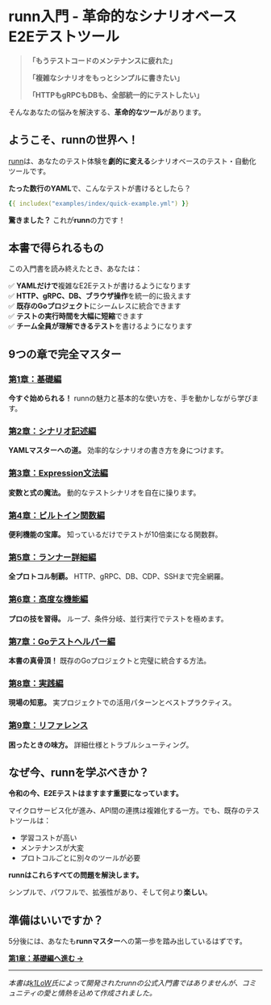 # runn入門 - 革命的なシナリオベースE2Eテストツール

> **「もうテストコードのメンテナンスに疲れた」**
> 
> **「複雑なシナリオをもっとシンプルに書きたい」**
> 
> **「HTTPもgRPCもDBも、全部統一的にテストしたい」**

そんなあなたの悩みを解決する、**革命的なツール**があります。

## ようこそ、runnの世界へ！

[runn](https://github.com/k1LoW/runn)は、あなたのテスト体験を**劇的に変える**シナリオベースのテスト・自動化ツールです。

**たった数行のYAML**で、こんなテストが書けるとしたら？

```yaml
{{ includex("examples/index/quick-example.yml") }}
```

**驚きました？** これが**runn**の力です！

## 本書で得られるもの

この入門書を読み終えたとき、あなたは：

✅ **YAMLだけで**複雑なE2Eテストが書けるようになります  
✅ **HTTP、gRPC、DB、ブラウザ操作**を統一的に扱えます  
✅ **既存のGoプロジェクト**にシームレスに統合できます  
✅ **テストの実行時間を大幅に短縮**できます  
✅ **チーム全員が理解できるテスト**を書けるようになります

## 9つの章で完全マスター

### [第1章：基礎編](chapter01.md)
**今すぐ始められる！** runnの魅力と基本的な使い方を、手を動かしながら学びます。

### [第2章：シナリオ記述編](chapter02.md)
**YAMLマスターへの道。** 効率的なシナリオの書き方を身につけます。

### [第3章：Expression文法編](chapter03.md)
**変数と式の魔法。** 動的なテストシナリオを自在に操ります。

### [第4章：ビルトイン関数編](chapter04.md)
**便利機能の宝庫。** 知っているだけでテストが10倍楽になる関数群。

### [第5章：ランナー詳細編](chapter05.md)
**全プロトコル制覇。** HTTP、gRPC、DB、CDP、SSHまで完全網羅。

### [第6章：高度な機能編](chapter06.md)
**プロの技を習得。** ループ、条件分岐、並行実行でテストを極めます。

### [第7章：Goテストヘルパー編](chapter07.md)
**本書の真骨頂！** 既存のGoプロジェクトと完璧に統合する方法。

### [第8章：実践編](chapter08.md)
**現場の知恵。** 実プロジェクトでの活用パターンとベストプラクティス。

### [第9章：リファレンス](chapter09.md)
**困ったときの味方。** 詳細仕様とトラブルシューティング。

## なぜ今、runnを学ぶべきか？

**令和の今、E2Eテストはますます重要になっています。**

マイクロサービス化が進み、API間の連携は複雑化する一方。でも、既存のテストツールは：
- 学習コストが高い
- メンテナンスが大変
- プロトコルごとに別々のツールが必要

**runnはこれらすべての問題を解決します。**

シンプルで、パワフルで、拡張性があり、そして何より**楽しい**。

## 準備はいいですか？

5分後には、あなたも**runnマスター**への第一歩を踏み出しているはずです。

**[第1章：基礎編へ進む →](chapter01.md)**

---

*本書は[k1LoW](https://github.com/k1LoW)氏によって開発されたrunnの公式入門書ではありませんが、コミュニティの愛と情熱を込めて作成されました。*